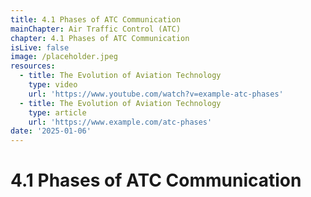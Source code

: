 ```yaml
---
title: 4.1 Phases of ATC Communication
mainChapter: Air Traffic Control (ATC)
chapter: 4.1 Phases of ATC Communication
isLive: false
image: /placeholder.jpeg
resources:
  - title: The Evolution of Aviation Technology
    type: video
    url: 'https://www.youtube.com/watch?v=example-atc-phases'
  - title: The Evolution of Aviation Technology
    type: article
    url: 'https://www.example.com/atc-phases'
date: '2025-01-06'
---
```


# 4.1 Phases of ATC Communication
